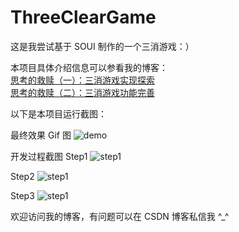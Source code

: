 # ThreeClearGame
这是我尝试基于 SOUI 制作的一个三消游戏：）

本项目具体介绍信息可以参看我的博客：  
[思考的救赎（一）：三消游戏实现探索](http://blog.csdn.net/u012814856/article/details/78035234)   
[思考的救赎（二）：三消游戏功能完善](http://blog.csdn.net/u012814856/article/details/78046211)

以下是本项目运行截图：

最终效果 Gif 图
![demo](https://github.com/wangying2016/ThreeClearGame/raw/master/picture/demo.gif)

开发过程截图
Step1
![step1](https://github.com/wangying2016/ThreeClearGame/raw/master/picture/step1.png)

Step2
![step1](https://github.com/wangying2016/ThreeClearGame/raw/master/picture/step2.png)

Step3
![step1](https://github.com/wangying2016/ThreeClearGame/raw/master/picture/step3.png)

欢迎访问我的博客，有问题可以在 CSDN 博客私信我 ^_^
